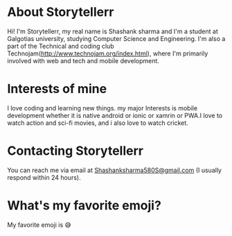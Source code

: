 # About Storytellerr

Hi! I'm Storytellerr, my real name is Shashank sharma and I'm a student at Galgotias university, studying Computer Science and Engineering.
I'm also a part of the Technical and coding club Technojam(http://www.technojam.org/index.html), where I'm primarily involved with web and tech and mobile development.

# Interests of mine

I love coding and learning new things. my major Interests is mobile development whether it is native android or ionic or xamrin or PWA.I love to watch action and sci-fi movies, and i also love to watch cricket.

# Contacting Storytellerr

You can reach me via email at Shashanksharma580S@gmail.com (I usually respond within 24 hours).

# What's my favorite emoji?

My favorite emoji is :sweat_smile: 
